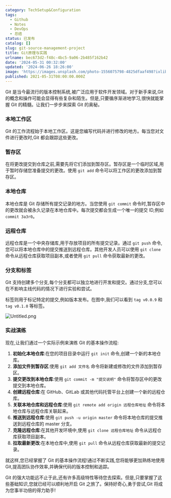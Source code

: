 ```yaml
---
category: TechSetup&Configuration
tags:
  - Github
  - Notes
  - DevOps
  - 总结
status: 已发布
catalog: []
slug: git-source-management-project
title: Git原理与实践
urlname: bec673d2-f48c-4bc5-9a06-2b485f162b42
date: '2024-05-31 00:32:00'
updated: '2024-06-26 18:26:00'
image: 'https://images.unsplash.com/photo-1556075798-4825dfaaf498?ixlib=rb-4.0.3&q=85&fm=jpg&crop=entropy&cs=srgb'
published: 2021-05-31T08:00:00.000Z
---
```


Git 是当今最流行的版本控制系统,被广泛应用于软件开发领域。对于新手来说,Git 的概念和操作可能会显得有些复杂和陌生。但是,只要循序渐进地学习,很快就能掌握 Git 的精髓。让我们一步步来探索 Git 的奥秘。


### 本地工作区


Git 的工作流程始于本地工作区。这是您编写代码并进行修改的地方。每当您对文件进行更改时,Git 都会跟踪这些更改。


### 暂存区


在将更改提交到仓库之前,需要先将它们添加到暂存区。暂存区是一个临时区域,用于暂时存储您准备提交的更改。使用 `git add` 命令可以将工作区的更改添加到暂存区。


### 本地仓库


本地仓库是 Git 存储所有提交记录的地方。当您使用 `git commit` 命令时,暂存区中的更改就会被永久记录在本地仓库中。每次提交都会生成一个唯一的提交 ID,例如 `commit 3a3r0`。


### 远程仓库


远程仓库是一个中央存储库,用于存放项目的所有提交记录。通过 `git push` 命令,您可以将本地仓库中的提交推送到远程仓库。其他开发人员可以使用 `git clone` 命令从远程仓库获取项目副本,或者使用 `git pull` 命令获取最新的更改。


### 分支和标签


Git 支持创建多个分支,每个分支都可以独立地进行开发和提交。通过分支,您可以在不影响主线代码的情况下进行实验和尝试。


标签则用于标记特定的提交,例如版本发布。在图中,我们可以看到 `tag v0.0.9` 和 `tag v0.1.0` 等标签。


![Untitled.png](https://prod-files-secure.s3.us-west-2.amazonaws.com/5d24fe63-e567-4804-86f9-9fdc62e13082/77b77e01-3aab-4add-bdbd-7f489727861d/Untitled.png?X-Amz-Algorithm=AWS4-HMAC-SHA256&X-Amz-Content-Sha256=UNSIGNED-PAYLOAD&X-Amz-Credential=ASIAZI2LB466TWRMHO4V%2F20250310%2Fus-west-2%2Fs3%2Faws4_request&X-Amz-Date=20250310T053232Z&X-Amz-Expires=3600&X-Amz-Security-Token=IQoJb3JpZ2luX2VjED0aCXVzLXdlc3QtMiJGMEQCIAmvE6JVMDgKUoJI20x5k4sx%2B4cVURnQYKHbl6o904asAiBfOLsZD2MiYsQhmUF7J%2F8Ny0hZJHLlP3W62zN5%2F92dPCqIBAiG%2F%2F%2F%2F%2F%2F%2F%2F%2F%2F8BEAAaDDYzNzQyMzE4MzgwNSIM5lX7kO4SM1QNtWLdKtwDafYnYMMU7Asbzm04Q2RsrwIumkVpC%2Fye2tlCSR0LeJ6aVdbQrM5OGZkMYnyNOj%2BvdUOEtRpVwO8SCH65JghdqMJdToldFvvEW97YYdcg%2B7JiPrJEftBw0e%2BHbUmMC2%2BVl85WXtkgJwfZCVQH%2FY4bMfREGCyCjfCoNW6I3ozyUlrm7NUMVZNlld1i24Mcz9akPHjKZCjLHBsfoMbUaZ3OkT64uISPdbmhWv41UZXK70EJInpHBEonCJfMu9SQGBJkk6aXL4aljFzX9THw%2FjSiGhYE5CyTjxFzusDt04zWaDlPABUwJvpBObLBK0ORWtRqVCuQntfTcOCMTHAiPx%2BJoNSENyumZXjtLh%2F%2B%2B1Pqz3P3g1VsgL6Aa9d4cO2po1%2BFW39jVb9eB1TmfQAcfm7FQQABIlEqU71W6XLHwHdorhCGsL%2BvXZzijihpyjWrRf9TOPzwCg3QFw7Ma47Gz67wgNL09sLaSnQ9DA%2BqephLSa6%2F8cnHDqBGEvR%2FrjNApa0xWXm8C3WJwqBsnC8qLm1coy5yy%2FslkP7dhV3vEKYH2QAve8xJAmQVpa7SX9wj3hd6hAuSU1rKpKHsmZ9y%2BIs7bTGTDJ4yS6p2taiSrrq9qpxuCZ98Lhh%2BuJTc85Ew1ei5vgY6pgHInFv0qwyEm5fY5QH4iv881%2BWX4rd%2FOrKYnGj4AbWnMNTY07bZwiZD4gGxwlnrgxfKF2jGi0ZVgKAFgNaDVCQ2CKRh9F6hPZ%2BhZARYVhhAX5ZzbToQHCyH%2Bp7qrXbHWtTdnDRwktgvORBMuISsE7mWd6YZXUpdXhwEmqU96FnirbRHbtVeWIWQ%2Fi8wSFsOVBl3b06kLD%2FNZ79y32fCceLpPtivF2U9&X-Amz-Signature=cd4b9440bee10db62afed5770667903df3eb6c62ec65b6a8675523cfafddf16c&X-Amz-SignedHeaders=host&x-id=GetObject)


### 实战演练


现在,让我们通过一个实际示例来演练 Git 的基本操作流程:

1. **初始化本地仓库**:在您的项目目录中运行 `git init` 命令,创建一个新的本地仓库。
2. **添加文件到暂存区**:使用 `git add 文件名` 命令将新建或修改的文件添加到暂存区。
3. **提交更改到本地仓库**:使用 `git commit -m "提交说明"` 命令将暂存区中的更改提交到本地仓库。
4. **创建远程仓库**:在 GitHub、GitLab 或其他代码托管平台上创建一个新的远程仓库。
5. **关联本地仓库和远程仓库**:使用 `git remote add origin 远程仓库地址` 命令将本地仓库与远程仓库关联起来。
6. **推送到远程仓库**:使用 `git push -u origin master` 命令将本地仓库的提交推送到远程仓库的 master 分支。
7. **克隆远程仓库**:在其他开发环境中,使用 `git clone 远程仓库地址` 命令从远程仓库获取项目副本。
8. **拉取最新更改**:在本地仓库中,使用 `git pull` 命令从远程仓库获取最新的提交记录。

就这样,您已经掌握了 Git 的基本操作流程!通过不断实践,您将能够更加熟练地使用 Git,提高团队协作效率,并确保代码的版本控制和追踪。


Git 的强大功能远不止于此,还有许多高级特性等待您去探索。但是,只要掌握了这些基础知识,您就已经可以顺利地开启 Git 之旅了。保持好奇心,勇于尝试,Git 将成为您事半功倍的得力助手!

